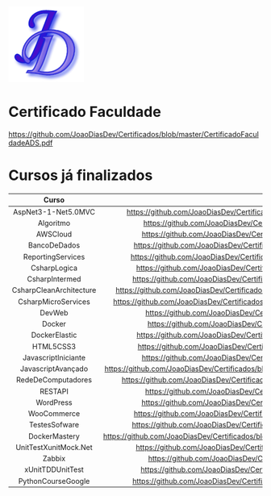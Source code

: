 [![Header](https://github.com/JoaoDiasDev/JoaoDiasDev/blob/main/logoX1.png "Header")](https://github.com/joaodiasdev/)

# Certificado Faculdade
https://github.com/JoaoDiasDev/Certificados/blob/master/CertificadoFaculdadeADS.pdf

# Cursos já finalizados

|       Curso            |                            Certificado                                                                |
|:----------------------:|:-----------------------------------------------------------------------------------------------------:|
|  AspNet3-1-Net5.0MVC   | https://github.com/JoaoDiasDev/Certificados/blob/master/CertificadoAspNet3-1-Net5.0.pdf               |
|     Algoritmo          | https://github.com/JoaoDiasDev/Certificados/blob/master/CertificadoAlgoritmo.pdf                      |
|      AWSCloud          | https://github.com/JoaoDiasDev/Certificados/blob/master/CertificadoAWSCloud.pdf                       |
|    BancoDeDados        | https://github.com/JoaoDiasDev/Certificados/blob/master/CertificadoBancoDeDados.pdf                   |
| ReportingServices      | https://github.com/JoaoDiasDev/Certificados/blob/master/CertificadoReportingService.pdf               |
|    CsharpLogica        | https://github.com/JoaoDiasDev/Certificados/blob/master/CertificadoCsharpLogica.pdf                   |
|    CsharpIntermed      | https://github.com/JoaoDiasDev/Certificados/blob/master/CertificadoCsharpIntermed.pdf                 |
| CsharpCleanArchitecture| https://github.com/JoaoDiasDev/Certificados/blob/master/CleanArchitectureCsharpAspNetCore.pdf         |
| CsharpMicroServices    | https://github.com/JoaoDiasDev/Certificados/blob/master/MicroServicesNet6.0RabbitMQeOcelot.pdf        |
|       DevWeb           | https://github.com/JoaoDiasDev/Certificados/blob/master/CertificadoDevWeb.pdf                         |
|       Docker           | https://github.com/JoaoDiasDev/Certificados/blob/master/CertificadoDocker.pdf                         |
|   DockerElastic        | https://github.com/JoaoDiasDev/Certificados/blob/master/CertificadoDockerElastic.pdf                  |
|     HTML5CSS3          | https://github.com/JoaoDiasDev/Certificados/blob/master/CertificadoHTML5CSS3.pdf                      |
| JavascriptIniciante    | https://github.com/JoaoDiasDev/Certificados/blob/master/CertificadoJavaScript.pdf                     |
| JavascriptAvançado     | https://github.com/JoaoDiasDev/Certificados/blob/master/CursoJavascriptAvan%C3%A7adoFullStack.pdf     |
| RedeDeComputadores     | https://github.com/JoaoDiasDev/Certificados/blob/master/CertificadoRedeDeComputadores.pdf             |
|      RESTAPI           | https://github.com/JoaoDiasDev/Certificados/blob/master/CertificadoRESTAPI.pdf                        |
|     WordPress          | https://github.com/JoaoDiasDev/Certificados/blob/master/CertificadoWordPress.pdf                      |
|    WooCommerce         | https://github.com/JoaoDiasDev/Certificados/blob/master/CertificadoWooCommerce.pdf                    |
|    TestesSofware       | https://github.com/JoaoDiasDev/Certificados/blob/master/CertificadoTestesSoftwares.pdf                |
|    DockerMastery       | https://github.com/JoaoDiasDev/Certificados/blob/master/CertificadoDockerMasterySwarmKubernetes.pdf   |
|  UnitTestXunitMock.Net | https://github.com/JoaoDiasDev/Certificados/blob/master/CertificadoXunitMockNet.pdf                   |
|      Zabbix            | https://github.com/JoaoDiasDev/Certificados/blob/master/CertificadoZabbix.pdf                         |
|  xUnitTDDUnitTest      | https://github.com/JoaoDiasDev/Certificados/blob/master/CertificadoTDDDotNet.pdf                      |
|  PythonCourseGoogle    | https://github.com/JoaoDiasDev/Certificados/blob/master/PythonCrashCourseGoogle.pdf                   |
